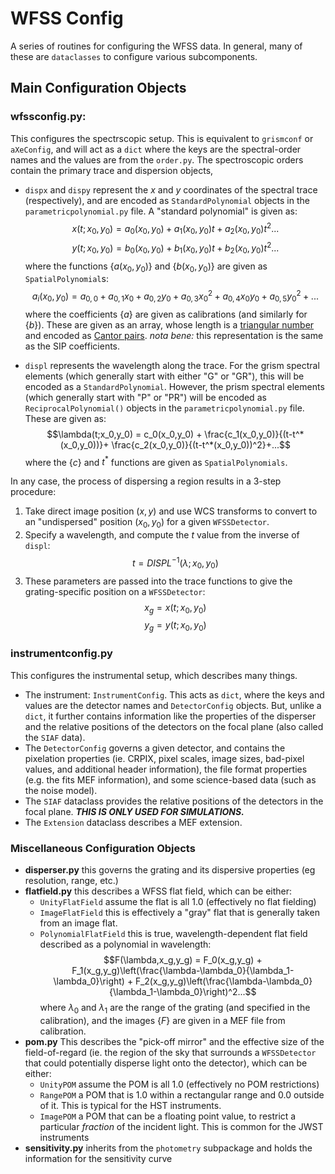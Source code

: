 # WFSS Config
A series of routines for configuring the WFSS data.  In general, many of these are ```dataclasses``` to configure various subcomponents.


## Main Configuration Objects


### **wfssconfig.py:**

This configures the spectrscopic setup.  This is equivalent to ```grismconf``` or ```aXeConfig```, and will act as a ```dict``` where the keys are the spectral-order names and the values are from the ```order.py```.  The spectroscopic orders contain the primary trace and dispersion objects,

- ```dispx``` and ```dispy``` represent the $x$ and $y$ coordinates of the spectral trace (respectively), and are encoded as ```StandardPolynomial``` objects in the ```parametricpolynomial.py``` file.  A "standard polynomial" is given as:
$$x(t;x_0,y_0) = a_0(x_0,y_0) + a_1(x_0,y_0) t + a_2(x_0,y_0)t^2 ...$$
$$y(t;x_0,y_0) = b_0(x_0,y_0) + b_1(x_0,y_0) t + b_2(x_0,y_0)t^2 ...$$
where the functions $\{a(x_0,y_0)\}$ and $\{b(x_0,y_0)\}$ are given as ```SpatialPolynomial```s:
$$a_i(x_0,y_0) = a_{0,0} + a_{0,1} x_0 + a_{0,2} y_0 + a_{0,3} x_0^2 + a_{0,4}x_0y_0 + a_{0,5}y_0^2 + ...$$
where the coefficients $\{a\}$ are given as calibrations (and similarly for $\{b\}$).  These are given as an array, whose length is a [triangular number](https://en.wikipedia.org/wiki/Triangular_number) and encoded as [Cantor pairs](https://en.wikipedia.org/wiki/Pairing_function).  *nota bene:* this representation is the same as the SIP coefficients.

-  ```displ``` represents the wavelength along the trace.  For the grism spectral elements (which generally start with either "G" or "GR"), this will be encoded as a ```StandardPolynomial```.  However, the prism spectral elements (which generally start with "P" or "PR") will be encoded as ```ReciprocalPolynomial()``` objects in the ```parametricpolynomial.py``` file.  These are given as:
$$\lambda(t;x_0,y_0) = c_0(x_0,y_0) + \frac{c_1(x_0,y_0)}{(t-t^*(x_0,y_0))}+ \frac{c_2(x_0,y_0)}{(t-t^*(x_0,y_0))^2}+...$$
where the $\{c\}$ and $t^*$ functions are given as ```SpatialPolynomials```.

In any case, the process of dispersing a region results in a 3-step procedure:

1. Take direct image position $(x,y)$ and use WCS transforms to convert to an "undispersed" position $(x_0,y_0)$ for a given ```WFSSDetector```.
2. Specify a wavelength, and compute the $t$ value from the inverse of ```displ```:
$$t = DISPL^{-1}(\lambda;x_0,y_0)$$
3. These parameters are passed into the trace functions to give the grating-specific position on a ```WFSSDetector```:
$$x_g=x(t;x_0,y_0)$$
$$y_g=y(t;x_0,y_0)$$

### **instrumentconfig.py**

This configures the instrumental setup, which describes many things.

- The instrument: ```InstrumentConfig```.  This acts as ```dict```, where the keys and values are the detector names and ```DetectorConfig``` objects.  But, unlike a ```dict```, it further contains information like the properties of the disperser and the relative positions of the detectors on the focal plane (also called the ```SIAF``` data).
- The ```DetectorConfig``` governs a given detector, and contains the pixelation properties (ie. CRPIX, pixel scales, image sizes, bad-pixel values, and additional header information), the file format properties (e.g. the fits MEF information), and some science-based data (such as the noise model).
- The ```SIAF``` dataclass provides the relative positions of the detectors in the focal plane.  ***THIS IS ONLY USED FOR SIMULATIONS.***
- The ```Extension``` dataclass describes a MEF extension.

### Miscellaneous Configuration Objects
- **disperser.py** this governs the grating and its dispersive properties (eg resolution, range, etc.)
- **flatfield.py** this describes a WFSS flat field, which can be either:
  -  ```UnityFlatField``` assume the flat is all 1.0 (effectively no flat fielding)
  -  ```ImageFlatField``` this is effectively a "gray" flat that is generally taken from an image flat.
  -  ```PolynomialFlatField``` this is true, wavelength-dependent flat field described as a polynomial in wavelength:
   $$F(\lambda,x_g,y_g) = F_0(x_g,y_g) + F_1(x_g,y_g)\left(\frac{\lambda-\lambda_0}{\lambda_1-\lambda_0}\right) + F_2(x_g,y_g)\left(\frac{\lambda-\lambda_0}{\lambda_1-\lambda_0}\right)^2...$$
where $\lambda_0$ and $\lambda_1$ are the range of the grating (and specified in the calibration), and the images $\{F\}$ are given in a MEF file from calibration.
- **pom.py** This describes the "pick-off mirror" and the effective size of the field-of-regard (ie. the region of the sky that surrounds a ```WFSSDetector``` that could potentially disperse light onto the detector), which can be either:
  - ```UnityPOM``` assume the POM is all 1.0 (effectively no POM restrictions)
  - ```RangePOM``` a POM that is 1.0 within a rectangular range and 0.0 outside of it.  This is typical for the HST instruments.
  - ```ImagePOM``` a POM that can be a floating point value, to restrict a particular *fraction* of the incident light.  This is common for the JWST instruments
- **sensitivity.py** inherits from the ```photometry``` subpackage and holds the information for the sensitivity curve
